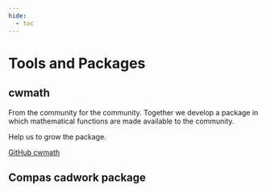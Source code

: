 ```yaml
---
hide:
  - toc
---
```


# Tools and Packages

## cwmath

From the community for the community. 
Together we develop a package in which mathematical functions are made available to the community. 

Help us to grow the package.

[GitHub cwmath](https://github.com/cwapi3d/cwmath)

## Compas cadwork package